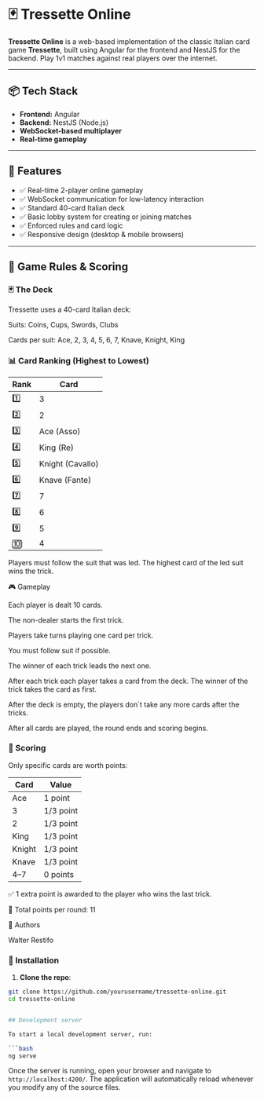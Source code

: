 # 🃏 Tressette Online

**Tressette Online** is a web-based implementation of the classic Italian card game **Tressette**, built using Angular for the frontend and NestJS for the backend. Play 1v1 matches against real players over the internet.

---

## 📦 Tech Stack

- **Frontend:** Angular
- **Backend:** NestJS (Node.js)
- **WebSocket-based multiplayer**
- **Real-time gameplay**

---

## 🚀 Features

- ✅ Real-time 2-player online gameplay
- ✅ WebSocket communication for low-latency interaction
- ✅ Standard 40-card Italian deck
- ✅ Basic lobby system for creating or joining matches
- ✅ Enforced rules and card logic
- ✅ Responsive design (desktop & mobile browsers)

---

## 📘 Game Rules & Scoring

### 🃏 The Deck

Tressette uses a 40-card Italian deck:

Suits: Coins, Cups, Swords, Clubs

Cards per suit: Ace, 2, 3, 4, 5, 6, 7, Knave, Knight, King

### 📊 Card Ranking (Highest to Lowest)

| Rank | Card             |
| ---- | ---------------- |
| 1️⃣   | 3                |
| 2️⃣   | 2                |
| 3️⃣   | Ace (Asso)       |
| 4️⃣   | King (Re)        |
| 5️⃣   | Knight (Cavallo) |
| 6️⃣   | Knave (Fante)    |
| 7️⃣   | 7                |
| 8️⃣   | 6                |
| 9️⃣   | 5                |
| 🔟   | 4                |

Players must follow the suit that was led. The highest card of the led suit wins the trick.

🎮 Gameplay

Each player is dealt 10 cards.

The non-dealer starts the first trick.

Players take turns playing one card per trick.

You must follow suit if possible.

The winner of each trick leads the next one.

After each trick each player takes a card from the deck. The winner of the trick takes the card as first.

After the deck is empty, the players don`t take any more cards after the tricks.

After all cards are played, the round ends and scoring begins.

### 🧮 Scoring

Only specific cards are worth points:

| Card   | Value     |
| ------ | --------- |
| Ace    | 1 point   |
| 3      | 1/3 point |
| 2      | 1/3 point |
| King   | 1/3 point |
| Knight | 1/3 point |
| Knave  | 1/3 point |
| 4–7    | 0 points  |

✅ 1 extra point is awarded to the player who wins the last trick.

📌 Total points per round: 11

👥 Authors

Walter Restifo

### 🔧 Installation

1. **Clone the repo**:

````bash
git clone https://github.com/yourusername/tressette-online.git
cd tressette-online


## Development server

To start a local development server, run:

```bash
ng serve
````

Once the server is running, open your browser and navigate to `http://localhost:4200/`. The application will automatically reload whenever you modify any of the source files.
